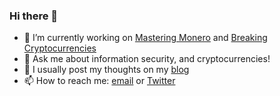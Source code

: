 ### Hi there 👋

<!--
- 🔭 I’m currently working on ...
- 🌱 I’m currently learning ...
- 👯 I’m looking to collaborate on ...
- 🤔 I’m looking for help with ...
- 💬 Ask me about ...
- 📫 How to reach me: ...
- 😄 Pronouns: ...
- ⚡ Fun fact: ...
-->

- 🔭 I’m currently working on [Mastering Monero](https://masteringmonero.com) and [Breaking Cryptocurrencies](https://breakingcryptocurrencies.me)
- 💬 Ask me about information security, and cryptocurrencies!
- 🌱 I usually post my thoughts on my [blog](https://serhack.me)
- 📫 How to reach me: [email](mailto:hi@serhack.me) or [Twitter](https://twitter.com/@serhack_) 

